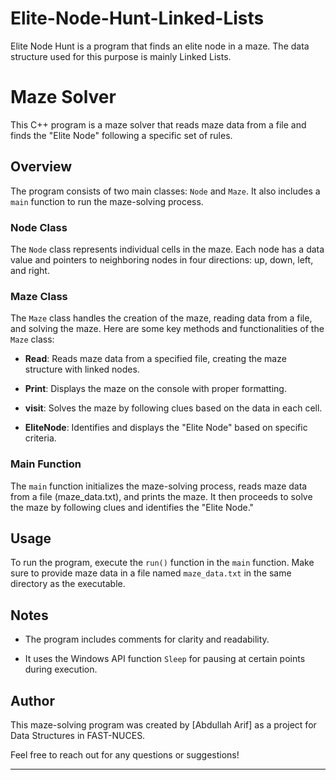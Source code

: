 # Elite-Node-Hunt-Linked-Lists
Elite Node Hunt is a program that finds an elite node in a maze. The data structure used for this purpose is mainly Linked Lists.
# Maze Solver

This C++ program is a maze solver that reads maze data from a file and finds the "Elite Node" following a specific set of rules.

## Overview

The program consists of two main classes: `Node` and `Maze`. It also includes a `main` function to run the maze-solving process.

### Node Class

The `Node` class represents individual cells in the maze. Each node has a data value and pointers to neighboring nodes in four directions: up, down, left, and right.

### Maze Class

The `Maze` class handles the creation of the maze, reading data from a file, and solving the maze. Here are some key methods and functionalities of the `Maze` class:

- **Read**: Reads maze data from a specified file, creating the maze structure with linked nodes.

- **Print**: Displays the maze on the console with proper formatting.

- **visit**: Solves the maze by following clues based on the data in each cell.

- **EliteNode**: Identifies and displays the "Elite Node" based on specific criteria.

### Main Function

The `main` function initializes the maze-solving process, reads maze data from a file (maze_data.txt), and prints the maze. It then proceeds to solve the maze by following clues and identifies the "Elite Node."

## Usage

To run the program, execute the `run()` function in the `main` function. Make sure to provide maze data in a file named `maze_data.txt` in the same directory as the executable.

## Notes

- The program includes comments for clarity and readability.

- It uses the Windows API function `Sleep` for pausing at certain points during execution.

## Author

This maze-solving program was created by [Abdullah Arif] as a project for Data Structures in FAST-NUCES. 

Feel free to reach out for any questions or suggestions!

---

